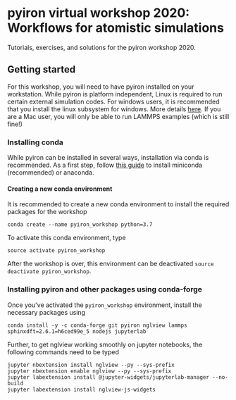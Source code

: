 # pyiron virtual workshop 2020: Workflows for atomistic simulations

Tutorials, exercises, and solutions for the pyiron workshop 2020.

## Getting started

For this workshop, you will need to have pyiron installed on your workstation. While 
pyiron is platform independent, Linux is required to run certain external 
simulation codes. For windows users, it is recommended that you install the linux 
subsystem for windows. More details [here](https://docs.microsoft.com/en-us/windows/wsl/install-win10).
If you are a Mac user, you will only be able to run LAMMPS examples (which is still fine!)

### Installing conda

While pyiron can be installed in several ways, installation via conda is recommended. As a first step, follow [this guide](https://docs.conda.io/projects/conda/en/latest/user-guide/install/index.html
) to install miniconda (recommended) or anaconda.

#### Creating a new conda environment

It is recommended to create a new conda environment to install the required packages for the workshop

`conda create --name pyiron_workshop python=3.7`

To activate this conda environment, type

`source activate pyiron_workshop`

After the workshop is over, this environment can be deactivated `source deactivate pyiron_workshop`.

### Installing pyiron and other packages using conda-forge

Once you've activated the `pyiron_workshop` environment, install the necessary packages using

`conda install -y -c conda-forge git pyiron nglview lammps sphinxdft=2.6.1=h6ced99e_5 nodejs jupyterlab`

Further, to get nglview working smoothly on jupyter notebooks, the following commands need to be typed

```
jupyter nbextension install nglview --py --sys-prefix
jupyter nbextension enable nglview --py --sys-prefix
jupyter labextension install @jupyter-widgets/jupyterlab-manager --no-build
jupyter labextension install nglview-js-widgets
```



